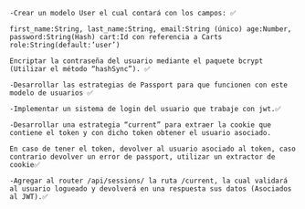 `-Crear un modelo User el cual contará con los campos: ✅`

`first_name:String,
last_name:String,
email:String (único)
age:Number,
password:String(Hash)
cart:Id con referencia a Carts
role:String(default:’user’)`

`Encriptar la contraseña del usuario mediante el paquete bcrypt (Utilizar el método “hashSync”). ✅`

`-Desarrollar las estrategias de Passport para que funcionen con este modelo de usuarios ✅`

`-Implementar un sistema de login del usuario que trabaje con jwt.✅`

`-Desarrollar una estrategia “current” para extraer la cookie que contiene el token y con dicho token obtener el usuario asociado.`

`En caso de tener el token, devolver al usuario asociado al token, caso contrario devolver un error de passport, utilizar un extractor de cookie✅`

`-Agregar al router /api/sessions/ la ruta /current, la cual validará al usuario logueado y devolverá en una respuesta sus datos (Asociados al JWT).✅`
